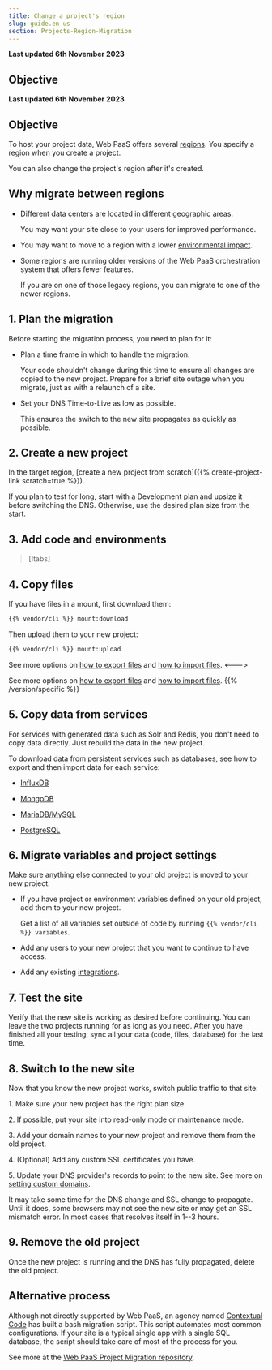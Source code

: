 ```yaml
---
title: Change a project's region
slug: guide.en-us
section: Projects-Region-Migration
---
```


**Last updated 6th November 2023**



## Objective  

**Last updated 6th November 2023**



## Objective  

To host your project data, Web PaaS offers several [regions](../development/regions.md).
You specify a region when you create a project.

You can also change the project's region after it's created.

## Why migrate between regions

- Different data centers are located in different geographic areas.


  You may want your site close to your users for improved performance.
- You may want to move to a region with a lower [environmental impact](../development/regions.md#environmental-impact).


- Some regions are running older versions of the Web PaaS orchestration system that offers fewer features.


  If you are on one of those legacy regions, you can migrate to one of the newer regions.

## 1. Plan the migration

Before starting the migration process, you need to plan for it:

- Plan a time frame in which to handle the migration.


  Your code shouldn't change during this time to ensure all changes are copied to the new project.
  Prepare for a brief site outage when you migrate, just as with a relaunch of a site.
- Set your DNS Time-to-Live as low as possible.


  This ensures the switch to the new site propagates as quickly as possible.

## 2. Create a new project

In the target region, [create a new project from scratch]({{% create-project-link scratch=true %}}).

If you plan to test for long, start with a Development plan and upsize it before switching the DNS.
Otherwise, use the desired plan size from the start.

## 3. Add code and environments

> [!tabs]      

## 4. Copy files

If you have files in a mount, first download them:

```bash
{{% vendor/cli %}} mount:download
```

Then upload them to your new project:

```bash
{{% vendor/cli %}} mount:upload
```


<!-- Web PaaS -->
See more options on [how to export files](../learn-tutorials/exporting)
and [how to import files](../learn-tutorials/migrating#5-import-data).
<--->
<!-- Version 2 -->
See more options on [how to export files](../learn-tutorials/exporting)
and [how to import files](../learn-tutorials/migrating/from-psh#5-import-data).
{{% /version/specific %}}

## 5. Copy data from services

For services with generated data such as Solr and Redis, you don't need to copy data directly.
Just rebuild the data in the new project.

To download data from persistent services such as databases,
see how to export and then import data for each service:

- [InfluxDB](../add-services/influxdb.md#export-data)


- [MongoDB](../add-services/mongodb.md#exporting-data)


- [MariaDB/MySQL](../add-services/mysql/_index.md#exporting-data)


- [PostgreSQL](../add-services/postgresql.md#exporting-data)



## 6. Migrate variables and project settings

Make sure anything else connected to your old project is moved to your new project:

- If you have project or environment variables defined on your old project, add them to your new project.


  Get a list of all variables set outside of code by running `{{% vendor/cli %}} variables`.
- Add any users to your new project that you want to continue to have access.


- Add any existing [integrations](../integrations/_index.md).



## 7. Test the site

Verify that the new site is working as desired before continuing.
You can leave the two projects running for as long as you need.
After you have finished all your testing, sync all your data (code, files, database) for the last time.

## 8. Switch to the new site

Now that you know the new project works, switch public traffic to that site:

1\. Make sure your new project has the right plan size.

2\. If possible, put your site into read-only mode or maintenance mode.

3\. Add your domain names to your new project and remove them from the old project.

4\. (Optional) Add any custom SSL certificates you have.

5\. Update your DNS provider's records to point to the new site. See more on [setting custom domains](../domains/steps/_index.md).


It may take some time for the DNS change and SSL change to propagate.
Until it does, some browsers may not see the new site or may get an SSL mismatch error.
In most cases that resolves itself in 1--3 hours.

## 9. Remove the old project

Once the new project is running and the DNS has fully propagated, delete the old project.

## Alternative process

Although not directly supported by Web PaaS,
an agency named [Contextual Code](https://www.contextualcode.com/) has built a bash migration script.
This script automates most common configurations.
If your site is a typical single app with a single SQL database,
the script should take care of most of the process for you.

See more at the [Web PaaS Project Migration repository](https://gitlab.com/contextualcode/platformsh-migration).
